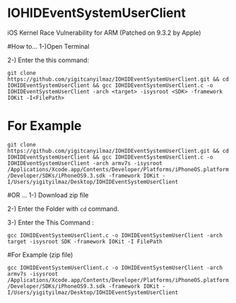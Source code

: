 # IOHIDEventSystemUserClient
iOS Kernel Race Vulnerability for ARM (Patched on 9.3.2 by Apple)

#How to...
1-)Open Terminal

2-) Enter the this command:

```git clone https://github.com/yigitcanyilmaz/IOHIDEventSystemUserClient.git && cd IOHIDEventSystemUserClient && gcc IOHIDEventSystemUserClient.c -o IOHIDEventSystemUserClient -arch <target> -isysroot <SDK> -framework IOKit -I<FilePath>```
# For Example
```git clone https://github.com/yigitcanyilmaz/IOHIDEventSystemUserClient.git && cd IOHIDEventSystemUserClient && gcc IOHIDEventSystemUserClient.c -o IOHIDEventSystemUserClient -arch armv7s -isysroot /Applications/Xcode.app/Contents/Developer/Platforms/iPhoneOS.platform/Developer/SDKs/iPhoneOS9.3.sdk -framework IOKit -I/Users/yigityilmaz/Desktop/IOHIDEventSystemUserClient```

#OR ...
1-) Download zip file

2-) Enter the Folder with ```cd``` command.

3-) Enter the This Command :

```gcc IOHIDEventSystemUserClient.c -o IOHIDEventSystemUserClient -arch target -isysroot SDK -framework IOKit -I FilePath```

#For Example (zip file)

```gcc IOHIDEventSystemUserClient.c -o IOHIDEventSystemUserClient -arch armv7s -isysroot /Applications/Xcode.app/Contents/Developer/Platforms/iPhoneOS.platform/Developer/SDKs/iPhoneOS9.3.sdk -framework IOKit -I/Users/yigityilmaz/Desktop/IOHIDEventSystemUserClient```
